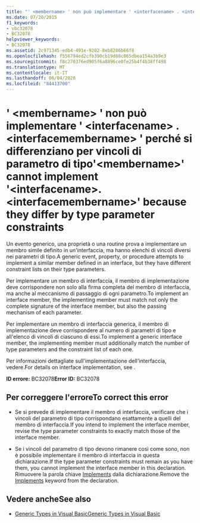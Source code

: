 ```yaml
---
title: "' <membername> ' non può implementare ' <interfacename> . <interfacemembername> ' perché si differenziano per vincoli di parametro di tipo"
ms.date: 07/20/2015
f1_keywords:
- vbc32078
- BC32078
helpviewer_keywords:
- BC32078
ms.assetid: 2c971345-edb4-491e-9202-8eb8286b66f8
ms.openlocfilehash: f556794ed2cfb390cb19d08c065dbea154a3b9e3
ms.sourcegitcommit: f8c270376ed905f6a8896ce0fe25b4f4b38ff498
ms.translationtype: MT
ms.contentlocale: it-IT
ms.lasthandoff: 06/04/2020
ms.locfileid: "84413700"
---
```

# <a name="membername-cannot-implement-interfacenameinterfacemembername-because-they-differ-by-type-parameter-constraints"></a><span data-ttu-id="7aeb6-102">' \<membername> ' non può implementare ' \<interfacename> . \<interfacemembername> ' perché si differenziano per vincoli di parametro di tipo</span><span class="sxs-lookup"><span data-stu-id="7aeb6-102">'\<membername>' cannot implement '\<interfacename>.\<interfacemembername>' because they differ by type parameter constraints</span></span>
<span data-ttu-id="7aeb6-103">Un evento generico, una proprietà o una routine prova a implementare un membro simile definito in un'interfaccia, ma hanno elenchi di vincoli diversi nei parametri di tipo.</span><span class="sxs-lookup"><span data-stu-id="7aeb6-103">A generic event, property, or procedure attempts to implement a similar member defined in an interface, but they have different constraint lists on their type parameters.</span></span>  
  
 <span data-ttu-id="7aeb6-104">Per implementare un membro di interfaccia, il membro di implementazione deve corrispondere non solo alla firma completa del membro di interfaccia, ma anche al meccanismo di passaggio di ogni parametro.</span><span class="sxs-lookup"><span data-stu-id="7aeb6-104">To implement an interface member, the implementing member must match not only the complete signature of the interface member, but also the passing mechanism of each parameter.</span></span>  
  
 <span data-ttu-id="7aeb6-105">Per implementare un membro di interfaccia generica, il membro di implementazione deve corrispondere al numero di parametri di tipo e all'elenco di vincoli di ciascuno di essi.</span><span class="sxs-lookup"><span data-stu-id="7aeb6-105">To implement a generic interface member, the implementing member must additionally match the number of type parameters and the constraint list of each one.</span></span>  
  
 <span data-ttu-id="7aeb6-106">Per informazioni dettagliate sull'implementazione dell'interfaccia, vedere.</span><span class="sxs-lookup"><span data-stu-id="7aeb6-106">For details on interface implementation, see .</span></span>  
  
 <span data-ttu-id="7aeb6-107">**ID errore:** BC32078</span><span class="sxs-lookup"><span data-stu-id="7aeb6-107">**Error ID:** BC32078</span></span>  
  
## <a name="to-correct-this-error"></a><span data-ttu-id="7aeb6-108">Per correggere l'errore</span><span class="sxs-lookup"><span data-stu-id="7aeb6-108">To correct this error</span></span>  
  
- <span data-ttu-id="7aeb6-109">Se si prevede di implementare il membro di interfaccia, verificare che i vincoli del parametro di tipo corrispondano esattamente a quelli del membro di interfaccia.</span><span class="sxs-lookup"><span data-stu-id="7aeb6-109">If you intend to implement the interface member, revise the type parameter constraints to exactly match those of the interface member.</span></span>  
  
- <span data-ttu-id="7aeb6-110">Se i vincoli del parametro di tipo devono rimanere così come sono, non è possibile implementare il membro di interfaccia in questa dichiarazione.</span><span class="sxs-lookup"><span data-stu-id="7aeb6-110">If the type parameter constraints must remain as you have them, you cannot implement the interface member in this declaration.</span></span> <span data-ttu-id="7aeb6-111">Rimuovere la parola chiave [Implements](../language-reference/statements/implements-clause.md) dalla dichiarazione.</span><span class="sxs-lookup"><span data-stu-id="7aeb6-111">Remove the [Implements](../language-reference/statements/implements-clause.md) keyword from the declaration.</span></span>  
  
## <a name="see-also"></a><span data-ttu-id="7aeb6-112">Vedere anche</span><span class="sxs-lookup"><span data-stu-id="7aeb6-112">See also</span></span>

- [<span data-ttu-id="7aeb6-113">Generic Types in Visual Basic</span><span class="sxs-lookup"><span data-stu-id="7aeb6-113">Generic Types in Visual Basic</span></span>](../programming-guide/language-features/data-types/generic-types.md)
